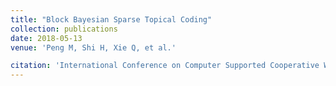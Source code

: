 ```yaml
---
title: "Block Bayesian Sparse Topical Coding"
collection: publications
date: 2018-05-13
venue: 'Peng M, Shi H, Xie Q, et al.'

citation: 'International Conference on Computer Supported Cooperative Work in Design (CSCWD), 2018'
---
```

